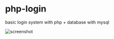 # php-login
basic login system with php + database with mysql

![screenshot](https://i.imgur.com/NYDTZGV.png)
